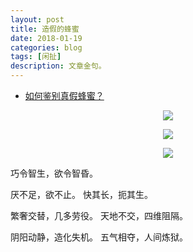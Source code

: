 ```yaml
---
layout: post
title: 造假的蜂蜜
date: 2018-01-19
categories: blog
tags: [闲扯]
description: 文章金句。
---
```

- [如何鉴别真假蜂蜜？](https://www.zhihu.com/question/20463681)
<center>
    <p><img src="http://wx4.sinaimg.cn/mw690/005IPc5ngy1fnmuz6p624j30k010dgpv.jpg" align="center"></p>
</center>


<center>
    <p><img src="http://wx3.sinaimg.cn/mw690/005IPc5ngy1fnmuz8ncauj30k019gaf7.jpg" align="center"></p>
</center>


<center>
    <p><img src="http://wx3.sinaimg.cn/mw690/005IPc5ngy1fnmuz7o4ixj30k01jith1.jpg" align="center"></p>
</center>


巧令智生，欲令智昏。


厌不足，欲不止。
快其长，扼其生。


繁奢交替，几多劳役。
天地不交，四维阻隔。

阴阳动静，造化失机。
五气相夺，人间炼狱。
